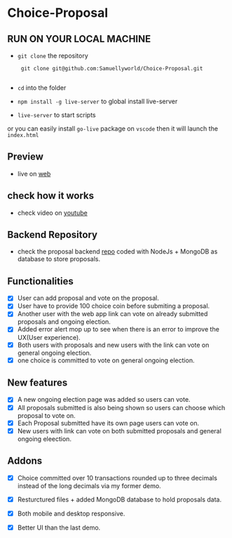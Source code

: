 # Choice-Proposal

## RUN ON YOUR LOCAL MACHINE 
- `git clone` the repository

  ```
   git clone git@github.com:Samuellyworld/Choice-Proposal.git
   
   ```

- `cd` into the folder

- `npm install -g live-server` to global install live-server

- `live-server` to start scripts 

 or you can easily install `go-live` package on `vscode` then it will launch the `index.html`

 ## Preview
 
- live on [web](https://choice-coin-proposal.netlify.app/)

## check how it works

- check video on [youtube](https://www.youtube.com/watch?v=S4awTDNybBM)

## Backend Repository

- check the proposal backend [repo](https://github.com/Samuellyworld/Proposal-Backend) coded with NodeJs + MongoDB as database to store proposals.

## Functionalities
- [x] User can add proposal and vote on the proposal.
- [x] User have to provide 100 choice coin before submiting a proposal.
- [x] Another user with the web app link can vote on already submitted proposals and ongoing election.
- [x] Added error alert mop up to see when there is an error to improve the UX(User experience).
- [x] Both users with proposals and new users with the link can vote on general ongoing election.
- [x] one choice is committed to vote on general ongoing election.

##  New features 
- [x] A new ongoing election page was added so users can vote.
- [x] All proposals submitted is also being shown so users can choose which proposal to vote on.
- [x] Each Proposal submitted have its own page users can vote on.
- [x] New users with link can vote on both submitted proposals and general ongoing eleection.

## Addons
- [x] Choice committed over 10 transactions rounded up to three decimals instead of the long decimals via my former demo.
- [x] Resturctured files + added MongoDB database to hold proposals data.
- [x] Both mobile and desktop responsive.
- [x] Better UI than the last demo.

 
